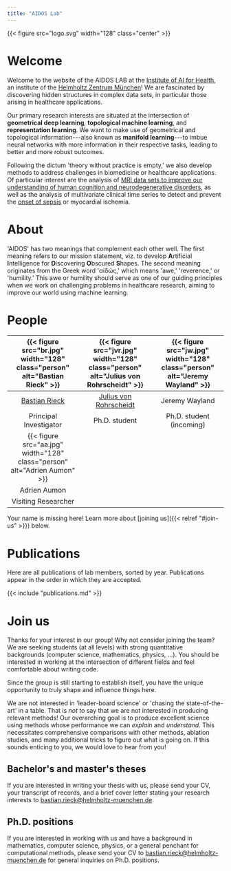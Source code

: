 ```yaml
---
title: "AIDOS Lab"
---
```


{{< figure src="logo.svg" width="128" class="center" >}}

# Welcome

Welcome to the website of the AIDOS LAB at the [Institute of AI for
Health](https://www.helmholtz-muenchen.de/aih), an institute of the
[Helmholtz Zentrum München](https://www.helmholtz-muenchen.de)! We are fascinated by
discovering hidden structures in complex data sets, in particular those
arising in healthcare applications.

Our primary research interests are situated at the intersection of
**geometrical deep learning**, **topological machine learning**, and
**representation learning**. We want to make use of geometrical and
topological information---also known as **manifold learning**---to imbue
neural networks with more information in their respective tasks, leading
to better and more robust outcomes.

Following the dictum 'theory without practice is empty,' we also
develop methods to address challenges in biomedicine or healthcare
applications. Of particular interest are the analysis of [MRI data sets
to improve our understanding of human cognition and neurodegenerative
disorders](https://papers.nips.cc/paper/2020/hash/4d771504ddcd28037b4199740df767e6-Abstract.html),
as well as the analysis of multivariate clinical time series to detect and prevent the [onset of sepsis](https://arxiv.org/abs/2107.05230) or myocardial ischemia.

# About

'AIDOS' has two meanings that complement each other well.  The first
meaning refers to our mission statement, viz. to develop **A**rtificial
**I**ntelligence for **D**iscovering **O**bscured **S**hapes.  The
second meaning originates from the Greek word 'αἰδώς,' which means
'awe,' 'reverence,' or 'humility.' This awe or humility should serve as
one of our guiding principles when we work on challenging problems in
healthcare research, aiming to improve our world using machine
learning. 

# People

| {{< figure src="br.jpg" width="128" class="person" alt="Bastian Rieck" >}} | {{< figure src="jvr.jpg" width="128" class="person" alt="Julius von Rohrscheidt" >}}   | {{< figure src="jw.jpg" width="128" class="person" alt="Jeremy Wayland" >}}   |
|:--------------------------------------------------------------------------:|:--------------------------------------------------------------------------------------:|:--------------------------------------------------------------------------------------:|
| [Bastian Rieck](https://bastian.rieck.me)                                  | [Julius von Rohrscheidt](https://rohrscheidt.com/)                                     | Jeremy Wayland                                                                              |
|  Principal Investigator                                                    | Ph.D. student                                                                          | Ph.D. student (incoming)                                                                    |
| {{< figure src="aa.jpg" width="128" class="person" alt="Adrien Aumon" >}}  |
| Adrien Aumon                                                               | 
| Visiting Researcher                                                        |


Your name is missing here! Learn more about [joining us]({{< relref "#join-us" >}})
below.

# Publications

Here are all publications of lab members, sorted by year. Publications
appear in the order in which they are accepted.

{{< include "publications.md" >}}

# Join us

Thanks for your interest in our group! Why not consider joining the
team? We are seeking students&nbsp;(at all levels) with strong
quantitative backgrounds&nbsp;(computer science, mathematics, physics,
...). You should be interested in working at the intersection of
different fields and feel comfortable about writing code.

Since the group is still starting to establish itself, you have the
unique opportunity to truly shape and influence things here.

We are not interested in 'leader-board science' or 'chasing the
state-of-the-art' in a table. That is *not* to say that we are not
interested in producing relevant methods! Our overarching goal is to
produce excellent science using methods whose performance we can
*explain* and *understand*. This necessitates comprehensive comparisons
with other methods, ablation studies, and many additional tricks to
figure out what is going on. If this sounds enticing to you, we would
love to hear from you!

## Bachelor's and master's theses

If you are interested in writing your thesis with us, please send
your CV, your transcript of records, and a brief cover letter stating
your research interests to bastian.rieck@helmholtz-muenchen.de.

## Ph.D. positions

If you are interested in working with us and have a background in
mathematics, computer science, physics, or a general penchant for
computational methods, please send your CV to
bastian.rieck@helmholtz-muenchen.de for general inquiries on Ph.D.
positions.
